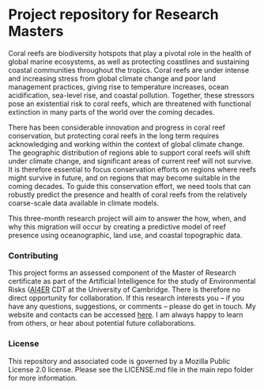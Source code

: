 # Project repository for Research Masters

Coral reefs are biodiversity hotspots that play a pivotal role in the health of global marine ecosystems, as well as protecting coastlines and sustaining coastal communities throughout the tropics. Coral reefs are under intense and increasing stress from global climate change and poor land management practices, giving rise to temperature increases, ocean acidification, sea-level rise, and coastal pollution. Together, these stressors pose an existential risk to coral reefs, which are threatened with functional extinction in many parts of the world over the coming decades.

There has been considerable innovation and progress in coral reef conservation, but protecting coral reefs in the long term requires acknowledging and working within the context of global climate change. The geographic distribution of regions able to support coral reefs will shift under climate change, and significant areas of current reef will not survive. It is therefore essential to focus conservation efforts on regions where reefs might survive in future, and on regions that may become suitable in the coming decades. To guide this conservation effort, we need tools that can robustly predict the presence and health of coral reefs from the relatively coarse-scale data available in climate models.

This three-month research project will aim to answer the how, when, and why this migration will occur by creating a predictive model of reef presence using oceanographic, land use, and coastal topographic data.

### Contributing
This project forms an assessed component of the Master of Research certificate as part of the Artificial Intelligence for the study of Environmental Risks ([AI4ER]((https://ai4er-cdt.esc.cam.ac.uk/)) CDT at the University of Cambridge. There is therefore no direct opportunity for collaboration. If this research interests you – if you have any questions, suggestions, or comments – please do get in touch. My website and contacts can be accessed [here](https://orlando-code.github.io/). I am always happy to learn from others, or hear about potential future collaborations.

### License
This repository and associated code is governed by a Mozilla Public License 2.0 license. Please see the LICENSE.md file in the main repo folder for more information.
